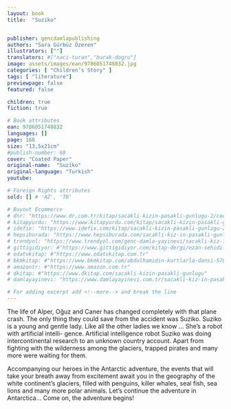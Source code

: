 ```yaml
---
layout: book
title:  "Suziko"


publisher: gencdamlapublishing
authors: "Sara Gürbüz Özeren"
illustrators: [""]
translators: #["naci-turan","burak-dogru"]
image: assets/images/ean/9786051748832.jpg
categories: [ "Children’s Story" ]
tags: [ "literature"]
previewpage: false
featured: false

children: true
fiction: true

# Book attributes
ean: 9786051748832
languages: []
page: 168
size: "13,5x21cm"
#publish-number: 60
cover: "Coated Paper"
original-name:  "Suziko"
original-language: "Turkish"
youtube:

# Foreign Rights attributes
sold: [] # 'AZ', 'TR'

# Buyout Ecommerce
# dnr: "https://www.dr.com.tr/kitap/sacakli-kizin-pasakli-gunlugu-2/cocuk-ve-genclik/genclik-10-yas/roman-oyku/urunno=0001893059001"
# kitapyurdu: "https://www.kitapyurdu.com/kitap/sacakli-kizin-pasakli-gunlugu-2-/560122.html&filter_name=Sa%C3%A7akl%C4%B1+K%C4%B1z%27%C4%B1n+Pasakl%C4%B1+G%C3%BCnl%C3%BC%C4%9F%C3%BC+2"
# idefix: "https://www.idefix.com/kitap/sacakli-kizin-pasakli-gunlugu-2/cocuk-ve-genclik/genclik-10-yas/roman-oyku/urunno=0001893059001"
# hepsiburada: "https://www.hepsiburada.com/sacakli-kiz-in-pasakli-gunlugu-2-damla-yayinevi-p-HBV000012ER86"
# trendyol: "https://www.trendyol.com/genc-damla-yayinevi/sacakli-kiz-in-pasakli-gunlugu-2-p-54825777"
# gittigidiyor: #"https://www.gittigidiyor.com/kitap-dergi/ezan-sehidi-adnan-menderes_pdp_732728793"
# odatvkitap: #"https://www.odatvkitap.com.tr"
# bkmkitap: #"https://www.bkmkitap.com/abdulhamidin-kurtlarla-dansi-578226"
# amazontr: #"https://www.amazon.com.tr"
# dkitap: #"https://www.dkitap.com/sacakli-kizin-pasakli-gunlugu"
# damlayayinevi: "https://www.damlayayinevi.com.tr/sacakli-kiz-in-pasakli-gunlugu-2-bu-iste-bi-terslik-var"

# For adding excerpt add <!--more--> and break the line
---
```

The life of Alper, Oğuz and Caner has
changed completely with that plane crash.
The only thing they could save from the accident was Suziko.
Suziko is a young and gentle lady. Like all the other ladies we know ... She’s a robot with artificial intelli-
gence. Artificial intelligence robot Suziko was doing intercontinental research to an unknown country account.
Apart from fighting with the wilderness among the glaciers, trapped pirates and many more were waiting for
them.

Accompanying our heroes in the Antarctic adventure, the events that will take your breath away
from excitement await you in the geography of the
white continent’s glaciers, filled with penguins, killer
whales, seal fish, sea lions and many more polar
animals.
Let’s continue the adventure in Antarctica...
Come on, the adventure begins!
<!--more--> 

